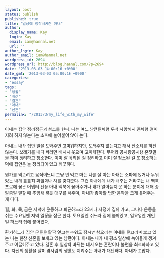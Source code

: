 ```yaml
---
layout: post
status: publish
published: true
title: "일상에 정착시켜준 아내"
author:
  display_name: Kay
  login: Kay
  email: iam@hannal.net
  url: ''
author_login: Kay
author_email: iam@hannal.net
wordpress_id: 2694
wordpress_url: http://blog.hannal.com/?p=2694
date: '2013-03-03 14:00:16 +0900'
date_gmt: '2013-03-03 05:00:16 +0900'
categories:
- "essay"
tags:
- "생활"
- "배려"
- "결혼"
- "아내"
- "신혼"
permalink: "/2013/3/my_life_with_my_wife"
---
```

<p>아내는 집안 정리정돈과 청소를 한다. 나는 여느 남편들처럼 무척 사랑해서 좀처럼 떨어지려 하지 않는다는 소파에 눌어붙어 앉아 논다.</p>
<p>아내는 내가 집안 일을 도와주면 고마워하지만, 도와주지 않는다고 해서 잔소리를 하진 않는다. 쓰레기를 내다 버리면 배시시 웃으며 고마워한다. 무어라 공시랑공시랑 혼잣말을 하며 정리하고 청소한다. 이미 잘 정리된 걸 정리하고 이미 잘 청소된 걸 또 청소하는 덕에 집안은 늘 정리되어 있고 깨끗하다.</p>
<p>뭔가를 먹으려고 움직이느니 그냥 안 먹고 마는 나를 잘 아는 아내는 소파에 앉거나 누워있는 내게 틈틈히 과일이나 차를 갖다준다. 그런 아내에게 내가 해주는 거라고는 내 맥북 프로에 꽂은 어댑터 선을 아내 맥북에 꽂아주거나 내가 알아듣지 못 하는 분야에 대해 종알종알 말할 때 추임새 넣듯 대꾸를 해주며, 아내가 좋아할 법한 음악을 크게 틀어주는 게 다다.</p>
<p>월, 화, 목, 금은 저녁에 운동하고 퇴근하느라 23시나 자정에 집에 가고, 그나마 운동을 쉬는 수요일엔 저녁 일정을 잡곤 한다. 토요일엔 쉬느라 집에 붙어있고, 일요일엔 개인 일 하느라 집에 붙어있다.</p>
<p>환기하느라 집안 문들을 활짝 열고는 추워도 잠시만 참으라는 아내를 물끄러미 보고 있는 나는 한창 신혼을 보내고 있는 남편이다. 아내는 내가 내 평소 일상에 녹아들게 챙겨주고 이끌어주고 있다. 결혼 후 일상이 바뀌는 데서 오는 혼란이나 불편을 최소화하고 있다. 자신의 생활을 살며 옆사람의 생활도 지켜주는 아내가 대단하다. 아내가 고맙다.</p>
